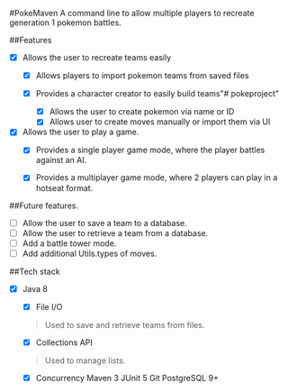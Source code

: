 #PokeMaven
A command line to allow multiple players to recreate generation 1 pokemon battles.

##Features
- [x] Allows the user to recreate teams easily
    - [x] Allows players to import pokemon teams from saved files
        
    - [x] Provides a character creator to easily build teams"# pokeproject" 
        - [x] Allows the user to create pokemon via name or ID
        - [x] Allows user to create moves manually or import them via UI
     
-[x] Allows the user to play a game.    
    -[x] Provides a single player game mode, where the player battles against an AI.
    -[x] Provides a multiplayer game mode, where 2 players can play in a hotseat format. 
 
 
 ##Future features. 
- [ ] Allow the user to save a team to a database.
- [ ] Allow the user to retrieve a team from a database. 
- [ ] Add a battle tower mode. 
- [ ] Add additional Utils.types of moves. 

##Tech stack
   - [x] Java 8
        - [x] File I/O
        
        >Used to save and retrieve teams from files. 
        
        - [x] Collections API
         
        >Used to manage lists. 
        
        - [x] Concurrency
    Maven 3
    JUnit 5
    Git
    PostgreSQL 9+

     